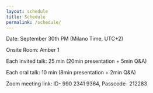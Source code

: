 ```yaml
---
layout: schedule
title: Schedule
permalink: /schedule/
---
```

Date: September 30th PM (Milano Time, UTC+2)

Onsite Room: Amber 1

Each invited talk: 25 min (20min presentation + 5min Q&A)

Each oral talk: 10 min (8min presentation + 2min Q&A)

Zoom meeting link: ID- 990 2341 9364, Passcode- 212283